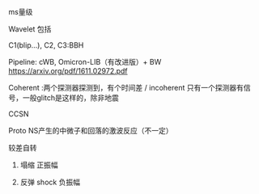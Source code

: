 ms量级



Wavelet 包括

C1(blip...), C2, C3:BBH

Pipeline: cWB, Omicron-LIB（有改进版）+ BW https://arxiv.org/pdf/1611.02972.pdf

Coherent :两个探测器探测到，有个时间差 / incoherent 只有一个探测器有信号，一般glitch是这样的，除非地震





CCSN

Proto NS产生的中微子和回落的激波反应（不一定）



较差自转

1. 塌缩 正振幅

2. 反弹 shock 负振幅